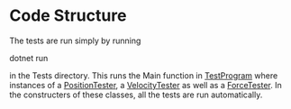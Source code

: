 # Code Structure

The tests are run simply by running 

  dotnet run

in the Tests directory. This runs the Main function in [TestProgram](https://github.com/ahoefn/DustCollector/blob/main/Tests/TestProgram.cs) where instances of a [PositionTester](https://github.com/ahoefn/DustCollector/blob/main/Tests/Tester/PositionTester.cs), a [VelocityTester](https://github.com/ahoefn/DustCollector/blob/main/Tests/Tester/VelocityTester.cs)
as well as a [ForceTester](https://github.com/ahoefn/DustCollector/blob/main/Tests/Tester/ForceTester.cs). In the constructers of these classes, all the tests are run automatically.

